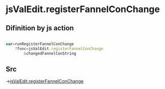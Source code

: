 # jsValEdit.registerFannelConChange

## Difinition by js action

```js.js

var=runRegisterFannelConChange
	?func=jsValEdit.registerFannelConChange
		&changedFannelConString
```

## Src

->[jsValEdit.registerFannelConChange](https://github.com/puutaro/CommandClick/blob/master/app/src/main/java/com/puutaro/commandclick/fragment_lib/terminal_fragment/js_interface/edit/JsValEdit.kt#L48)


